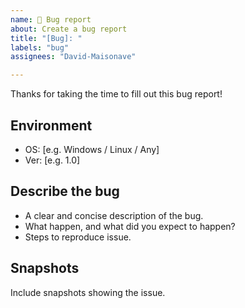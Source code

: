 ```yaml
---
name: 🐞 Bug report
about: Create a bug report
title: "[Bug]: "
labels: "bug"
assignees: "David-Maisonave"

---
```

Thanks for taking the time to fill out this bug report!

## Environment
 - OS: [e.g. Windows / Linux / Any]
 - Ver: [e.g. 1.0]

## Describe the bug
 - A clear and concise description of the bug.
 - What happen, and what did you expect to happen?
 - Steps to reproduce issue.

## Snapshots
Include snapshots showing the issue.
